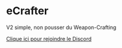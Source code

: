 # eCrafter
 
V2 simple, non pousser du Weapon-Crafting
 
[Clique ici pour rejoindre le Discord](https://discord.gg/5dev)
